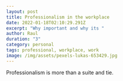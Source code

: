 ```yaml
---
layout: post
title: Professionalism in the workplace
date: 2022-01-18T02:10:29.291Z
excerpt: "Why important and why its "
author: Raul
duration: "3"
category: personal
tags: professional, workplace, work
image: /img/assets/pexels-lukas-653429.jpg
---
```

Professionalism is more than a suite and tie.